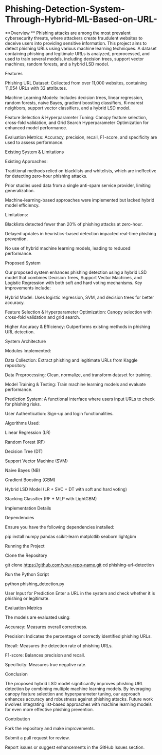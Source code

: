 # Phishing-Detection-System-Through-Hybrid-ML-Based-on-URL-
**Overview
**
Phishing attacks are among the most prevalent cybersecurity threats, where attackers create fraudulent websites to deceive users into providing sensitive information. This project aims to detect phishing URLs using various machine learning techniques. A dataset containing phishing and legitimate URLs is analyzed, preprocessed, and used to train several models, including decision trees, support vector machines, random forests, and a hybrid LSD model.

Features

Phishing URL Dataset: Collected from over 11,000 websites, containing 11,054 URLs with 32 attributes.

Machine Learning Models: Includes decision trees, linear regression, random forests, naive Bayes, gradient boosting classifiers, K-nearest neighbors, support vector classifiers, and a hybrid LSD model.

Feature Selection & Hyperparameter Tuning: Canopy feature selection, cross-fold validation, and Grid Search Hyperparameter Optimization for enhanced model performance.

Evaluation Metrics: Accuracy, precision, recall, F1-score, and specificity are used to assess performance.

Existing System & Limitations

Existing Approaches:

Traditional methods relied on blacklists and whitelists, which are ineffective for detecting zero-hour phishing attacks.

Prior studies used data from a single anti-spam service provider, limiting generalization.

Machine-learning-based approaches were implemented but lacked hybrid model efficiency.

Limitations:

Blacklists detected fewer than 20% of phishing attacks at zero-hour.

Delayed updates in heuristics-based detection impacted real-time phishing prevention.

No use of hybrid machine learning models, leading to reduced performance.

Proposed System

Our proposed system enhances phishing detection using a hybrid LSD model that combines Decision Trees, Support Vector Machines, and Logistic Regression with both soft and hard voting mechanisms. Key improvements include:

Hybrid Model: Uses logistic regression, SVM, and decision trees for better accuracy.

Feature Selection & Hyperparameter Optimization: Canopy selection with cross-fold validation and grid search.

Higher Accuracy & Efficiency: Outperforms existing methods in phishing URL detection.

System Architecture

Modules Implemented:

Data Collection: Extract phishing and legitimate URLs from Kaggle repository.

Data Preprocessing: Clean, normalize, and transform dataset for training.

Model Training & Testing: Train machine learning models and evaluate performance.

Prediction System: A functional interface where users input URLs to check for phishing risks.

User Authentication: Sign-up and login functionalities.

Algorithms Used:

Linear Regression (LR)

Random Forest (RF)

Decision Tree (DT)

Support Vector Machine (SVM)

Naive Bayes (NB)

Gradient Boosting (GBM)

Hybrid LSD Model (LR + SVC + DT with soft and hard voting)

Stacking Classifier (RF + MLP with LightGBM)

Implementation Details

Dependencies

Ensure you have the following dependencies installed:

pip install numpy pandas scikit-learn matplotlib seaborn lightgbm

Running the Project

Clone the Repository

git clone https://github.com/your-repo-name.git
cd phishing-url-detection

Run the Python Script

python phishing_detection.py

User Input for Prediction
Enter a URL in the system and check whether it is phishing or legitimate.

Evaluation Metrics

The models are evaluated using:

Accuracy: Measures overall correctness.

Precision: Indicates the percentage of correctly identified phishing URLs.

Recall: Measures the detection rate of phishing URLs.

F1-score: Balances precision and recall.

Specificity: Measures true negative rate.

Conclusion

The proposed hybrid LSD model significantly improves phishing URL detection by combining multiple machine learning models. By leveraging canopy feature selection and hyperparameter tuning, our approach enhances accuracy and robustness against phishing attacks. Future work involves integrating list-based approaches with machine learning models for even more effective phishing prevention.

Contribution

Fork the repository and make improvements.

Submit a pull request for review.

Report issues or suggest enhancements in the GitHub Issues section.

